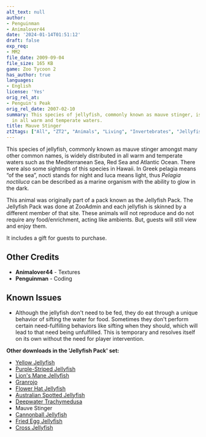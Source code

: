 ```yaml
---
alt_text: null
author:
- Penguinman
- Animalover44
date: '2024-01-14T01:51:12'
draft: false
exp_req:
- MM2
file_date: 2009-09-04
file_size: 165 KB
game: Zoo Tycoon 2
has_author: true
languages:
- English
license: 'Yes'
orig_rel_at:
- Penguin's Peak
orig_rel_date: 2007-02-10
summary: This species of jellyfish, commonly known as mauve stinger, is widely distributed
  in all warm and temperate waters.
title: Mauve Stinger
zt2tags: ["All", "ZT2", "Animals", "Living", "Invertebrates", "Jellyfish", "Marine Mania 2", "Aquatic"]
---
```

This species of jellyfish, commonly known as mauve stinger amongst many other common names, is widely distributed in all warm and temperate waters such as the Mediterranean Sea, Red Sea and Atlantic Ocean. There were also some sightings of this species in Hawaii. In Greek pelagia means “of the sea”, nocti stands for night and luca means light, thus *Pelagia noctiluca* can be described as a marine organism with the ability to glow in the dark.

This animal was originally part of a pack known as the Jellyfish Pack. The Jellyfish Pack was done at ZooAdmin and each jellyfish is skinned by a different member of that site. These animals will not reproduce and do not require any food/enrichment, acting like ambients. But, guests will still view and enjoy them.

It includes a gift for guests to purchase.

## Other Credits
- **Animalover44** - Textures
- **Penguinman** - Coding

## Known Issues
- Although the jellyfish don't need to be fed, they do eat through a unique behavior of sifting the water for food. Sometimes they don't perform certain need-fulfilling behaviors like sifting when they should, which will lead to that need being unfulfilled. This is temporary and resolves itself on its own without the need for player intervention.

**Other downloads in the 'Jellyfish Pack' set:**
- [Yellow Jellyfish](<https://www.zooberry.org/mods/zt2/animals/fictional/yellow-jellyfish/>)
- [Purple-Striped Jellyfish](<https://www.zooberry.org/mods/zt2/animals/living/purple-striped-jellyfish/>)
- [Lion's Mane Jellyfish](<https://www.zooberry.org/mods/zt2/animals/living/lions-mane-jellyfish/>)
- [Granrojo](<https://www.zooberry.org/mods/zt2/animals/living/granrojo/>)
- [Flower Hat Jellyfish](<https://www.zooberry.org/mods/zt2/animals/living/lions-mane-jellyfish/>)
- [Australian Spotted Jellyfish](<https://www.zooberry.org/mods/zt2/animals/living/australian-spotted-jellyfish/>)
- [Deepwater Trachymedusa](<https://www.zooberry.org/mods/zt2/animals/living/deepwater-trachymedusa/>)
- Mauve Stinger
- [Cannonball Jellyfish](<https://www.zooberry.org/mods/zt2/animals/living/cannonball-jellyfish/>)
- [Fried Egg Jellyfish](<https://www.zooberry.org/mods/zt2/animals/living/fried-egg-jellyfish/>)
- [Cross Jellyfish](<https://www.zooberry.org/mods/zt2/animals/living/cross-jellyfish/>)